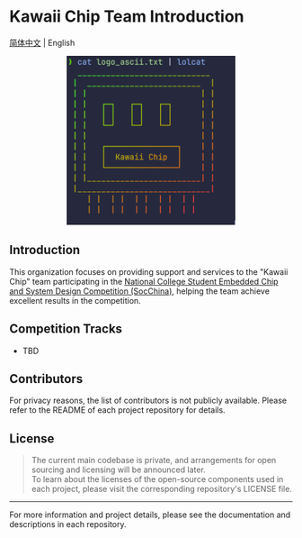# Kawaii Chip Team Introduction

<!-- language switcher -->
<p align="top-left">
  <a href="README.md">简体中文</a> | 
  English
</p>

<!-- logo -->
<p align="center">
  <img src="../assets/logo.png" alt="logo" width="300" />
</p>

## Introduction

This organization focuses on providing support and services to the "Kawaii Chip" team participating in the [National College Student Embedded Chip and System Design Competition (SocChina)](http://www.socchina.net/), helping the team achieve excellent results in the competition.

## Competition Tracks

- TBD

## Contributors

For privacy reasons, the list of contributors is not publicly available. Please refer to the README of each project repository for details.

## License

> The current main codebase is private, and arrangements for open sourcing and licensing will be announced later.  
> To learn about the licenses of the open-source components used in each project, please visit the corresponding repository's LICENSE file.

---

For more information and project details, please see the documentation and descriptions in each repository.
